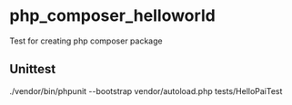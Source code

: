 # php_composer_helloworld
Test for creating php composer package


## Unittest
./vendor/bin/phpunit --bootstrap vendor/autoload.php tests/HelloPaiTest

